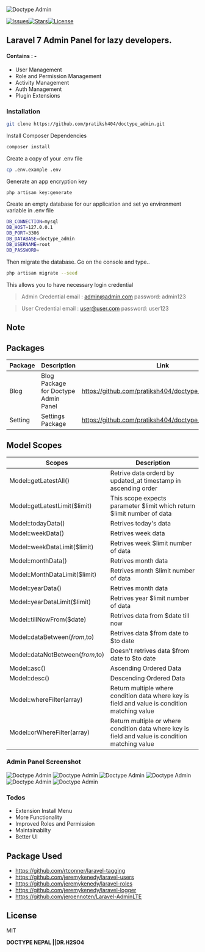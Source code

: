 ![Doctype Admin](https://github.com/pratiksh404/doctype_admin/blob/master/screenshot/doctype_admin.png)

[![Issues](https://img.shields.io/github/issues/pratiksh404/doctype_admin)](https://github.com/pratiksh404/doctype_admin_blog/issues)[![Stars](https://img.shields.io/github/stars/pratiksh404/doctype_admin)](https://github.com/pratiksh404/doctype_admin_blog/stargazers)[![License](https://img.shields.io/github/license/pratiksh404/doctype_admin)](https://github.com/pratiksh404/doctype_admin/blob/master/LICENSE)

## Laravel 7 Admin Panel for lazy developers.

#### Contains : -

-   User Management
-   Role and Permission Management
-   Activity Management
-   Auth Management
-   Plugin Extensions

### Installation

```sh
git clone https://github.com/pratiksh404/doctype_admin.git
```

Install Composer Dependencies

```sh
composer install
```

Create a copy of your .env file

```sh
cp .env.example .env
```

Generate an app encryption key

```sh
php artisan key:generate
```

Create an empty database for our application and set yo environment variable in .env file

```sh
DB_CONNECTION=mysql
DB_HOST=127.0.0.1
DB_PORT=3306
DB_DATABASE=doctype_admin
DB_USERNAME=root
DB_PASSWORD=
```

Then migrate the database.
Go on the console and type..

```sh
php artisan migrate --seed
```

This allows you to have necessary login credential

> Admin Credential
> email : admin@admin.com
> password: admin123

> User Credential
> email : user@user.com
> password: user123

## Note

## Packages

| Package | Description                          | Link                                                  | Command                                 |
| ------- | ------------------------------------ | ----------------------------------------------------- | --------------------------------------- |
| Blog    | Blog Package for Doctype Admin Panel | https://github.com/pratiksh404/doctype_admin_blog     | composer require doctype_admin/blog     |
| Setting | Settings Package                     | https://github.com/pratiksh404/doctype_admin_settings | composer require doctype_admin/Settings |

## Model Scopes

| Scopes                           | Description                                                                                      |
| -------------------------------- | ------------------------------------------------------------------------------------------------ |
| Model::getLatestAll()            | Retrive data orderd by updated_at timestamp in ascending order                                   |
| Model::getLatestLimit(\$limit)   | This scope expects parameter $limit which return $limit number of data                           |
| Model::todayData()               | Retrives today's data                                                                            |
| Model::weekData()                | Retrives week data                                                                               |
| Model::weekDataLimit(\$limit)    | Retrives week \$limit number of data                                                             |
| Model::monthData()               | Retrives month data                                                                              |
| Model::MonthDataLimit(\$limit)   | Retrives month \$limit number of data                                                            |
| Model::yearData()                | Retrives month data                                                                              |
| Model::yearDataLimit(\$limit)    | Retrives year \$limit number of data                                                             |
| Model::tillNowFrom(\$date)       | Retrives data from \$date till now                                                               |
| Model::dataBetween($from,$to)    | Retrives data $from date to $to date                                                             |
| Model::dataNotBetween($from,$to) | Doesn't retrives data $from date to $to date                                                     |
| Model::asc()                     | Ascending Ordered Data                                                                           |
| Model::desc()                    | Descending Ordered Data                                                                          |
| Model::whereFilter(array)        | Return multiple where condition data where key is field and value is condition matching value    |
| Model::orWhereFilter(array)      | Return multiple or where condition data where key is field and value is condition matching value |

### Admin Panel Screenshot

![Doctype Admin](https://github.com/pratiksh404/doctype_admin/blob/master/screenshot/login.jpg)
![Doctype Admin](https://github.com/pratiksh404/doctype_admin/blob/master/screenshot/register.jpg)
![Doctype Admin](https://github.com/pratiksh404/doctype_admin/blob/master/screenshot/all_user.jpg)
![Doctype Admin](https://github.com/pratiksh404/doctype_admin/blob/master/screenshot/create_user.jpg)
![Doctype Admin](https://github.com/pratiksh404/doctype_admin/blob/master/screenshot/roles.jpg)
![Doctype Admin](https://github.com/pratiksh404/doctype_admin/blob/master/screenshot/activity.jpg)

### Todos

-   Extension Install Menu
-   More Functionality
-   Improved Roles and Permission
-   Maintainabilty
-   Better UI

## Package Used

-   https://github.com/rtconner/laravel-tagging
-   https://github.com/jeremykenedy/laravel-users
-   https://github.com/jeremykenedy/laravel-roles
-   https://github.com/jeremykenedy/laravel-logger
-   https://github.com/jeroennoten/Laravel-AdminLTE

## License

MIT

**DOCTYPE NEPAL ||DR.H2SO4**
